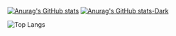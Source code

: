 [![Anurag's GitHub stats](https://github-readme-stats.vercel.app/api?username=tgastardelli&show_icons=true&theme=radical)](https://github.com/anuraghazra/github-readme-stats)
[![Anurag's GitHub stats-Dark](https://github-readme-stats.vercel.app/api?username=tgastardelli&show_icons=true&theme=dark#gh-dark-mode-only)](https://github.com/anuraghazra/github-readme-stats#gh-dark-mode-only)

![Top Langs](https://github-readme-stats.vercel.app/api/top-langs/?username=tgastardelli&layout=compact)
